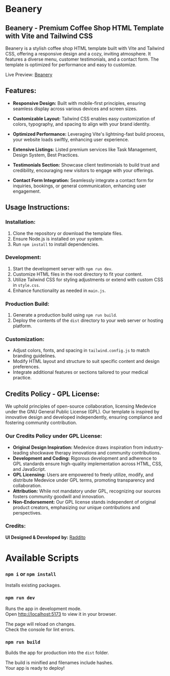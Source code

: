 # Beanery

## Beanery - Premium Coffee Shop HTML Template with Vite and Tailwind CSS

Beanery is a stylish coffee shop HTML template built with Vite and Tailwind CSS, offering a responsive design and a cozy, inviting atmosphere. It features a diverse menu, customer testimonials, and a contact form. The template is optimized for performance and easy to customize.

Live Preview: [Beanery](https://beanery-vite.netlify.app/)

## Features:

- **Responsive Design:** Built with mobile-first principles, ensuring seamless display across various devices and screen sizes.

- **Customizable Layout:** Tailwind CSS enables easy customization of colors, typography, and spacing to align with your brand identity.

- **Optimized Performance:** Leveraging Vite's lightning-fast build process, your website loads swiftly, enhancing user experience.

- **Extensive Listings:** Listed premium services like Task Management, Design System, Best Practices.

- **Testimonials Section:** Showcase client testimonials to build trust and credibility, encouraging new visitors to engage with your offerings.

- **Contact Form Integration:** Seamlessly integrate a contact form for inquiries, bookings, or general communication, enhancing user engagement.

## Usage Instructions:

### Installation:

1. Clone the repository or download the template files.
2. Ensure Node.js is installed on your system.
3. Run `npm install` to install dependencies.

### Development:

1. Start the development server with `npm run dev`.
2. Customize HTML files in the root directory to fit your content.
3. Utilize Tailwind CSS for styling adjustments or extend with custom CSS in `style.css`.
4. Enhance functionality as needed in `main.js`.

### Production Build:

1. Generate a production build using `npm run build`.
2. Deploy the contents of the `dist` directory to your web server or hosting platform.

### Customization:

- Adjust colors, fonts, and spacing in `tailwind.config.js` to match branding guidelines.
- Modify HTML layout and structure to suit specific content and design preferences.
- Integrate additional features or sections tailored to your medical practice.

## Credits Policy - GPL License:

We uphold principles of open-source collaboration, licensing Medevice under the GNU General Public License (GPL). Our template is inspired by innovative design and developed independently, ensuring compliance and fostering community contribution.

### Our Credits Policy under GPL License:

- **Original Design Inspiration:** Medevice draws inspiration from industry-leading shockwave therapy innovations and community contributions.
- **Development and Coding:** Rigorous development and adherence to GPL standards ensure high-quality implementation across HTML, CSS, and JavaScript.
- **GPL Licensing:** Users are empowered to freely utilize, modify, and distribute Medevice under GPL terms, promoting transparency and collaboration.
- **Attribution:** While not mandatory under GPL, recognizing our sources fosters community goodwill and innovation.
- **Non-Endorsement:** Our GPL license stands independent of original product creators, emphasizing our unique contributions and perspectives.

### Credits:

**UI Designed & Developed by:** [Raddito](https://raddito.com/)

# Available Scripts

### `npm i` or `npm install`

Installs existing packages.

### `npm run dev`

Runs the app in development mode.\
Open [http://localhost:5173](http://localhost:5173) to view it in your browser.

The page will reload on changes.\
Check the console for lint errors.

### `npm run build`

Builds the app for production into the `dist` folder.

The build is minified and filenames include hashes.\
Your app is ready to deploy!
